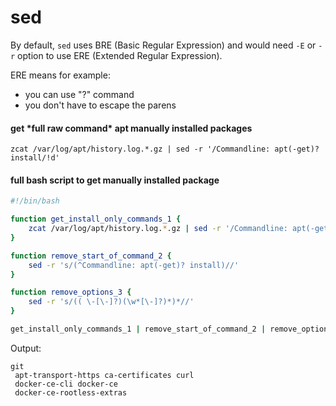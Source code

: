 # sed

By default, `sed` uses BRE (Basic Regular Expression) and would need `-E` or `-r` option to use ERE (Extended Regular Expression).

ERE means for example:

* you can use "?" command
* you don't have to escape the parens

#### get \*full raw command\* apt manually installed packages

```
zcat /var/log/apt/history.log.*.gz | sed -r '/Commandline: apt(-get)? install/!d'
```

#### full bash script to get manually installed package

```bash
#!/bin/bash 

function get_install_only_commands_1 {
	zcat /var/log/apt/history.log.*.gz | sed -r '/Commandline: apt(-get)? install/!d'
}

function remove_start_of_command_2 {
	sed -r 's/(^Commandline: apt(-get)? install)//'
}

function remove_options_3 {
	sed -r 's/(( \-[\-]?)(\w*[\-]?)*)*//'
}

get_install_only_commands_1 | remove_start_of_command_2 | remove_options_3
```

Output:

```
git
 apt-transport-https ca-certificates curl
 docker-ce-cli docker-ce
 docker-ce-rootless-extras
```
